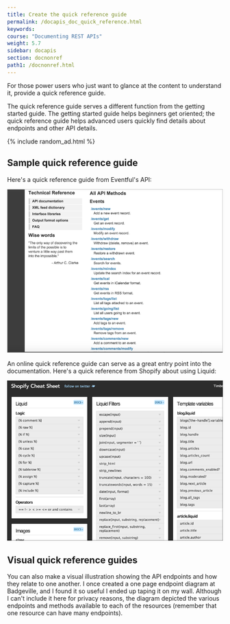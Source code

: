 ```yaml
---
title: Create the quick reference guide
permalink: /docapis_doc_quick_reference.html
keywords:
course: "Documenting REST APIs"
weight: 5.7
sidebar: docapis
section: docnonref
path1: /docnonref.html
---
```


For those power users who just want to glance at the content to understand it, provide a quick reference guide.

The quick reference guide serves a different function from the getting started guide. The getting started guide helps beginners get oriented; the quick reference guide helps advanced users quickly find details about endpoints and other API details.

{% include random_ad.html %}

## Sample quick reference guide
Here's a quick reference guide from Eventful's API:

<a href="http://api.eventful.com/docs"><img src="images/eventfulquickreference.png" alt="Eventful quick reference" /></a>

An online quick reference guide can serve as a great entry point into the documentation. Here's a quick reference from Shopify about using Liquid:

<a href="http://cheat.markdunkley.com/"><img src="images/shopifyqrg.png" alt="Shopify quick reference guide" /></a>

## Visual quick reference guides
You can also make a visual illustration showing the API endpoints and how they relate to one another. I once created a one page endpoint diagram at Badgeville, and I found it so useful I ended up taping it on my wall. Although I can't include it here for privacy reasons, the diagram depicted the various endpoints and methods available to each of the resources (remember that one resource can have many endpoints).
